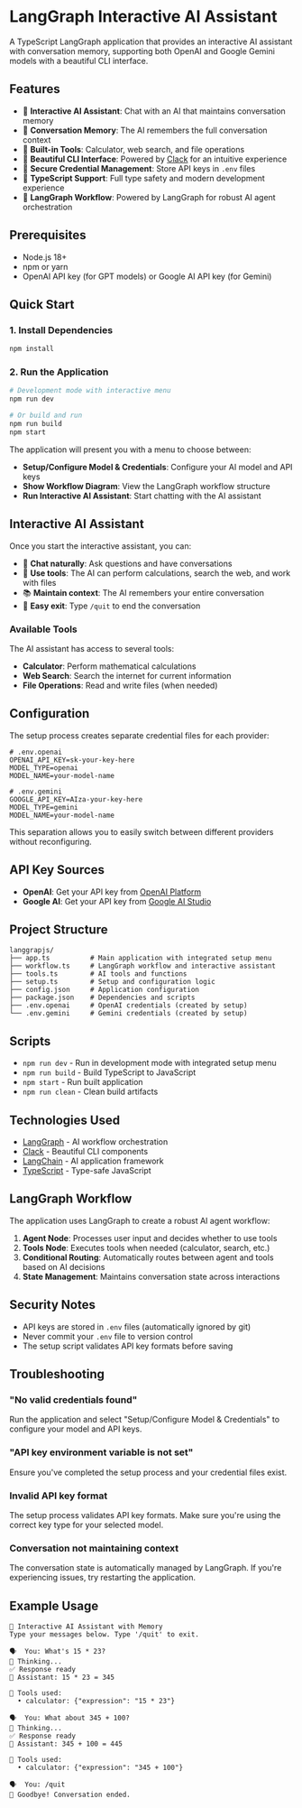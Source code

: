 # LangGraph Interactive AI Assistant

A TypeScript LangGraph application that provides an interactive AI assistant with conversation memory, supporting both OpenAI and Google Gemini models with a beautiful CLI interface.

## Features

- 🤖 **Interactive AI Assistant**: Chat with an AI that maintains conversation memory
- 🧠 **Conversation Memory**: The AI remembers the full conversation context
- 🔧 **Built-in Tools**: Calculator, web search, and file operations
- 🎨 **Beautiful CLI Interface**: Powered by [Clack](https://www.clack.cc/) for an intuitive experience
- 🔐 **Secure Credential Management**: Store API keys in `.env` files
- 📝 **TypeScript Support**: Full type safety and modern development experience
- 🔄 **LangGraph Workflow**: Powered by LangGraph for robust AI agent orchestration

## Prerequisites

- Node.js 18+
- npm or yarn
- OpenAI API key (for GPT models) or Google AI API key (for Gemini)

## Quick Start

### 1. Install Dependencies

```bash
npm install
```

### 2. Run the Application

```bash
# Development mode with interactive menu
npm run dev

# Or build and run
npm run build
npm start
```

The application will present you with a menu to choose between:

- **Setup/Configure Model & Credentials**: Configure your AI model and API keys
- **Show Workflow Diagram**: View the LangGraph workflow structure
- **Run Interactive AI Assistant**: Start chatting with the AI assistant

## Interactive AI Assistant

Once you start the interactive assistant, you can:

- 💬 **Chat naturally**: Ask questions and have conversations
- 🧮 **Use tools**: The AI can perform calculations, search the web, and work with files
- 📚 **Maintain context**: The AI remembers your entire conversation
- 🚪 **Easy exit**: Type `/quit` to end the conversation

### Available Tools

The AI assistant has access to several tools:

- **Calculator**: Perform mathematical calculations
- **Web Search**: Search the internet for current information
- **File Operations**: Read and write files (when needed)

## Configuration

The setup process creates separate credential files for each provider:

```env
# .env.openai
OPENAI_API_KEY=sk-your-key-here
MODEL_TYPE=openai
MODEL_NAME=your-model-name

# .env.gemini
GOOGLE_API_KEY=AIza-your-key-here
MODEL_TYPE=gemini
MODEL_NAME=your-model-name
```

This separation allows you to easily switch between different providers without reconfiguring.

## API Key Sources

- **OpenAI**: Get your API key from [OpenAI Platform](https://platform.openai.com/api-keys)
- **Google AI**: Get your API key from [Google AI Studio](https://makersuite.google.com/app/apikey)

## Project Structure

```
langgrapjs/
├── app.ts          # Main application with integrated setup menu
├── workflow.ts     # LangGraph workflow and interactive assistant
├── tools.ts        # AI tools and functions
├── setup.ts        # Setup and configuration logic
├── config.json     # Application configuration
├── package.json    # Dependencies and scripts
├── .env.openai     # OpenAI credentials (created by setup)
└── .env.gemini     # Gemini credentials (created by setup)
```

## Scripts

- `npm run dev` - Run in development mode with integrated setup menu
- `npm run build` - Build TypeScript to JavaScript
- `npm start` - Run built application
- `npm run clean` - Clean build artifacts

## Technologies Used

- [LangGraph](https://langchain-ai.github.io/langgraph/) - AI workflow orchestration
- [Clack](https://www.clack.cc/) - Beautiful CLI components
- [LangChain](https://langchain.com/) - AI application framework
- [TypeScript](https://www.typescriptlang.org/) - Type-safe JavaScript

## LangGraph Workflow

The application uses LangGraph to create a robust AI agent workflow:

1. **Agent Node**: Processes user input and decides whether to use tools
2. **Tools Node**: Executes tools when needed (calculator, search, etc.)
3. **Conditional Routing**: Automatically routes between agent and tools based on AI decisions
4. **State Management**: Maintains conversation state across interactions

## Security Notes

- API keys are stored in `.env` files (automatically ignored by git)
- Never commit your `.env` file to version control
- The setup script validates API key formats before saving

## Troubleshooting

### "No valid credentials found"

Run the application and select "Setup/Configure Model & Credentials" to configure your model and API keys.

### "API key environment variable is not set"

Ensure you've completed the setup process and your credential files exist.

### Invalid API key format

The setup process validates API key formats. Make sure you're using the correct key type for your selected model.

### Conversation not maintaining context

The conversation state is automatically managed by LangGraph. If you're experiencing issues, try restarting the application.

## Example Usage

```
🤖 Interactive AI Assistant with Memory
Type your messages below. Type '/quit' to exit.

🗣️  You: What's 15 * 23?
🤔 Thinking...
✅ Response ready
🤖 Assistant: 15 * 23 = 345

🔧 Tools used:
  • calculator: {"expression": "15 * 23"}

🗣️  You: What about 345 + 100?
🤔 Thinking...
✅ Response ready
🤖 Assistant: 345 + 100 = 445

🔧 Tools used:
  • calculator: {"expression": "345 + 100"}

🗣️  You: /quit
👋 Goodbye! Conversation ended.
```
